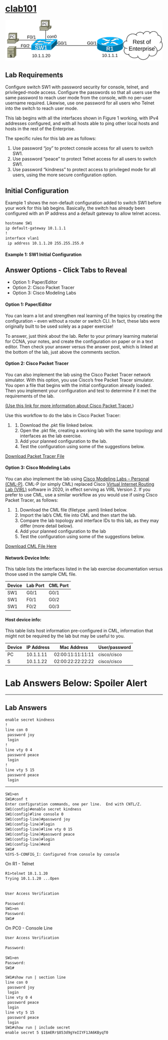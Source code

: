 # [clab101](https://www.certskills.com/clab101/)

![](../images/clab101_img1.svg)

## Lab Requirements

Configure switch SW1 with password security for console, telnet, and privileged-mode access. Configure the passwords so that all users use the same password to reach user mode from the console, with no per-user username required. Likewise, use one password for all users who Telnet into the switch to reach user mode.

This lab begins with all the interfaces shown in Figure 1 working, with IPv4 addresses configured, and with all hosts able to ping other local hosts and hosts in the rest of the Enterprise.

The specific rules for this lab are as follows:

1. Use password “joy” to protect console access for all users to switch SW1.
2. Use password “peace” to protect Telnet access for all users to switch SW1.
3. Use password “kindness” to protect access to privileged mode for all users, using the more secure configuration option.

## Initial Configuration

Example 1 shows the non-default configuration added to switch SW1 before your work for this lab begins. Basically, the switch has already been configured with an IP address and a default gateway to allow telnet access.

    hostname SW1
    ip default-gateway 10.1.1.1
    !
    interface vlan1
     ip address 10.1.1.20 255.255.255.0

#### Example 1: SW1 Initial Configuration

## Answer Options - Click Tabs to Reveal

- Option 1: Paper/Editor
- Option 2: Cisco Packet Tracer
- Option 3: Cisco Modeling Labs

#### Option 1: Paper/Editor

You can learn a lot and strengthen real learning of the topics by creating the configuration – even without a router or switch CLI. In fact, these labs were originally built to be used solely as a paper exercise!

To answer, just think about the lab. Refer to your primary learning material for CCNA, your notes, and create the configuration on paper or in a text editor. Then check your answer versus the answer post, which is linked at the bottom of the lab, just above the comments section.

#### Option 2: Cisco Packet Tracer

You can also implement the lab using the Cisco Packet Tracer network simulator. With this option, you use Cisco’s free Packet Tracer simulator. You open a file that begins with the initial configuration already loaded. Then you implement your configuration and test to determine if it met the requirements of the lab.

[(Use this link for more information about Cisco Packet Tracer.](https://www.certskills.com/packettracer))

Use this workflow to do the labs in Cisco Packet Tracer:

1. 1. Download the .pkt file linked below.
    2. Open the .pkt file, creating a working lab with the same topology and interfaces as the lab exercise.
    3. Add your planned configuration to the lab.
    4. Test the configuration using some of the suggestions below.

[Download Packet Tracer File](https://files.certskills.com/virl/clab101.pkt)

#### Option 3: Cisco Modeling Labs

You can also implement the lab using [Cisco Modeling Labs – Personal (CML-P)](https://developer.cisco.com/modeling-labs/). CML-P (or simply CML) replaced Cisco [Virtual Internet Routing Lab (VIRL)](https://virl.cisco.com/) software in 2020, in effect serving as VIRL Version 2. If you prefer to use CML, use a similar workflow as you would use if using Cisco Packet Tracer, as follows:

1. 1. Download the CML file (filetype .yaml) linked below.
    2. Import the lab’s CML file into CML and then start the lab.
    3. Compare the lab topology and interface IDs to this lab, as they may differ (more detail below).
    4. Add your planned configuration to the lab
    5. Test the configuration using some of the suggestions below.

[Download CML File Here](https://files.certskills.com/virl/clab101.yaml)

#### Network Device Info:

This table lists the interfaces listed in the lab exercise documentation versus those used in the sample CML file.

| **Device** | **Lab Port** | **CML Port** |
| --- | --- | --- |
| SW1 | G0/1 | G0/1 |
| SW1 | F0/1 | G0/2 |
| SW1 | F0/2 | G0/3 |

#### Host device info:

This table lists host information pre-configured in CML, information that might not be required by the lab but may be useful to you.

| **Device** | **IP Address** | **Mac Address** | **User/password** |
| --- | --- | --- | --- |
| PC | 10.1.1.11 | 02:00:11:11:11:11 | cisco/cisco |
| S | 10.1.1.22 | 02:00:22:22:22:22 | cisco/cisco |

# Lab Answers Below: Spoiler Alert

---

## Lab Answers

    enable secret kindness
    !
    line con 0
     password joy
     login
    !
    line vty 0 4
     password peace
     login
    !
    line vty 5 15
     password peace
     login

---

```
SW1>en
SW1#conf t
Enter configuration commands, one per line.  End with CNTL/Z.
SW1(config)#enable secret kindness
SW1(config)#line console 0
SW1(config-line)#password joy
SW1(config-line)#login
SW1(config-line)#line vty 0 15
SW1(config-line)#password peace
SW1(config-line)#login
SW1(config-line)#end
SW1#
%SYS-5-CONFIG_I: Configured from console by console
```

On R1 - Telnet

```
R1>telnet 10.1.1.20 
Trying 10.1.1.20 ...Open


User Access Verification

Password: 
SW1>en
Password: 
SW1#
```

On PC0 - Console Line 

```
User Access Verification

Password: 

SW1>en
Password: 
SW1#
```

```
SW1#show run | section line
line con 0
 password joy
 login
line vty 0 4
 password peace
 login
line vty 5 15
 password peace
 login
SW1#show run | include secret
enable secret 5 $1$mERr$853d9gYeIIYF1JA6KByqT0
```
